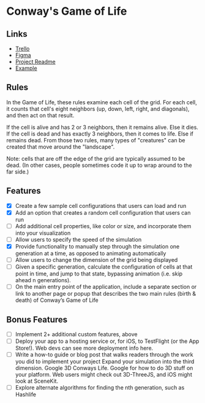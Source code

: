 # Conway's Game of Life

## Links

* [Trello](https://trello.com/b/sgTAfxMj/conways-game-of-life)
* [Figma](https://www.figma.com/file/savuRtxvXybeHVGU31MGbi/Conway-s-Game-of-Life?node-id=0%3A1)
* [Project Readme](https://github.com/LambdaSchool/CS-Build-Week-1)
* [Example](https://bitstorm.org/gameoflife/)

## Rules

In the Game of Life, these rules examine each cell of the grid. For each cell, it counts that cell's eight neighbors (up, down, left, right, and diagonals), and then act on that result.

If the cell is alive and has 2 or 3 neighbors, then it remains alive. Else it dies.
If the cell is dead and has exactly 3 neighbors, then it comes to life. Else if remains dead.
From those two rules, many types of "creatures" can be created that move around the "landscape".

Note: cells that are off the edge of the grid are typically assumed to be dead. (In other cases, people sometimes code it up to wrap around to the far side.)

## Features

* [x] Create a few sample cell configurations that users can load and run
* [x] Add an option that creates a random cell configuration that users can run
* [ ] Add additional cell properties, like color or size, and incorporate them into your visualization
* [ ] Allow users to specify the speed of the simulation
* [x] Provide functionality to manually step through the simulation one generation at a time, as opposed to animating automatically
* [ ] Allow users to change the dimension of the grid being displayed
* [ ] Given a specific generation, calculate the configuration of cells at that point in time, and jump to that state, bypassing animation (i.e. skip ahead n generations).
* [ ] On the main entry point of the application, include a separate section or link to another page or popup that describes the two main rules (birth & death) of Conway’s Game of Life

## Bonus Features

* [ ] Implement 2+ additional custom features, above
* [ ] Deploy your app to a hosting service or, for iOS, to TestFlight (or the App Store!). Web devs can see more deployment info here.
* [ ] Write a how-to guide or blog post that walks readers through the work you did to implement your project
Expand your simulation into the third dimension. Google 3D Conways Life. Google for how to do 3D stuff on your platform. Web users might check out 3D-ThreeJS, and iOS might look at SceneKit.
* [ ] Explore alternate algorithms for finding the nth generation, such as Hashlife